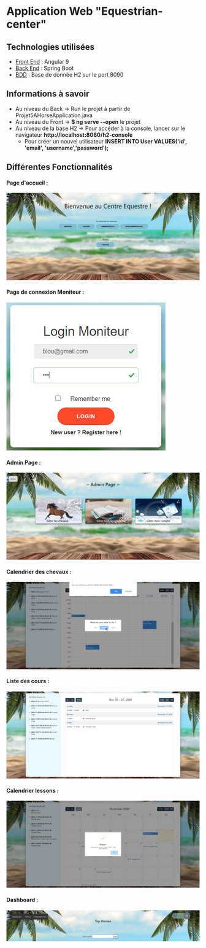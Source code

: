 # Application Web "Equestrian-center"

## Technologies utilisées
* [Front End](#front-end) : Angular 9
* [Back End](#back-end) : Spring Boot
* [BDD](#BDD) : Base de donnée H2 sur le port 8090

## Informations à savoir
* Au niveau du Back -> Run le projet à partir de Projet5AHorseApplication.java
* Au niveau du Front -> **$ ng serve --open** le projet
* Au niveau de la base H2 -> Pour accéder à la console, lancer sur le navigateur **http://localhost:8080/h2-console**
  * Pour créer un nouvel utilisateur **INSERT INTO User VALUES('id', 'email', 'username','password');**

## Différentes Fonctionnalités

#### Page d'accueil :
![alt text](https://raw.githubusercontent.com/Doucina/Equestrian-center/dev/C1.PNG)

#### Page de connexion Moniteur :
![alt text](https://raw.githubusercontent.com/Doucina/Equestrian-center/dev/C2.PNG)

#### Admin Page :
![alt text](https://raw.githubusercontent.com/Doucina/Equestrian-center/dev/C3.PNG)

#### Calendrier des chevaux :
![alt text](https://raw.githubusercontent.com/Doucina/Equestrian-center/dev/C4.PNG)

#### Liste des cours :
![alt text](https://raw.githubusercontent.com/Doucina/Equestrian-center/dev/C5.PNG)

#### Calendrier lessons :
![alt text](https://raw.githubusercontent.com/Doucina/Equestrian-center/dev/C6.PNG)

#### Dashboard :
![alt text](https://raw.githubusercontent.com/Doucina/Equestrian-center/dev/C7.PNG)
